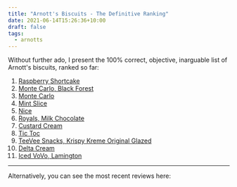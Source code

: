 ```yaml
---
title: "Arnott's Biscuits - The Definitive Ranking"
date: 2021-06-14T15:26:36+10:00
draft: false
tags:
  - arnotts
---
```


Without further ado, I present the 100% correct, objective, inarguable list of Arnott's biscuits, ranked so far:

1. [Raspberry Shortcake](/arnotts/raspberry_shortcake)
1. [Monte Carlo, Black Forest](/arnotts/monte_carlo_black_forest)
1. [Monte Carlo](/arnotts/monte_carlo)
1. [Mint Slice](/arnotts/mint_slice)
1. [Nice](/arnotts/nice)
1. [Royals, Milk Chocolate](/arnotts/royals_milk)
1. [Custard Cream](/arnotts/custard_cream)
1. [Tic Toc](/arnotts/tic_toc)
1. [TeeVee Snacks, Krispy Kreme Original Glazed](/arnotts/tee_vee_original_glazed)
1. [Delta Cream](/arnotts/delta_cream)
1. [Iced VoVo, Lamington](/arnotts/iced_vovo_lamington)

---

Alternatively, you can see the most recent reviews here:

<!-- Hugo seems to include a post summary list here by default -->